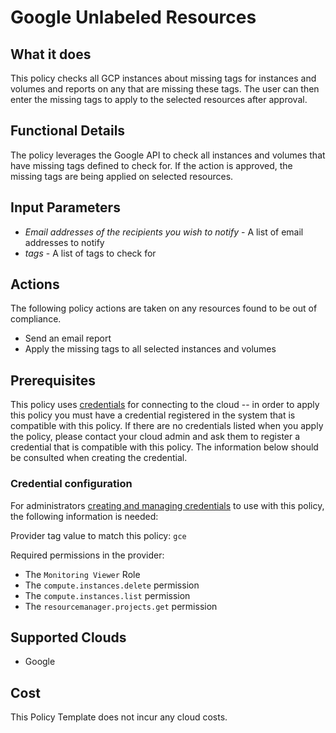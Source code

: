 # Google Unlabeled Resources

## What it does

This policy checks all GCP instances about missing tags for instances and volumes and reports on any that are missing these tags. The user can then enter the missing tags to apply to the selected resources after approval.

## Functional Details

The policy leverages the Google API to check all instances and volumes that have missing tags defined to check for. If the action is approved, the missing tags are being applied on selected resources.

## Input Parameters

- *Email addresses of the recipients you wish to notify* - A list of email addresses to notify
- *tags* - A list of tags to check for

## Actions

The following policy actions are taken on any resources found to be out of compliance.

- Send an email report
- Apply the missing tags to all selected instances and volumes

## Prerequisites

This policy uses [credentials](https://docs.rightscale.com/policies/users/guides/credential_management.html) for connecting to the cloud -- in order to apply this policy you must have a credential registered in the system that is compatible with this policy. If there are no credentials listed when you apply the policy, please contact your cloud admin and ask them to register a credential that is compatible with this policy. The information below should be consulted when creating the credential.

### Credential configuration

For administrators [creating and managing credentials](https://docs.rightscale.com/policies/users/guides/credential_management.html) to use with this policy, the following information is needed:

Provider tag value to match this policy: `gce`

Required permissions in the provider:

- The `Monitoring Viewer` Role
- The `compute.instances.delete` permission
- The `compute.instances.list`  permission
- The `resourcemanager.projects.get` permission

## Supported Clouds

- Google

## Cost

This Policy Template does not incur any cloud costs.